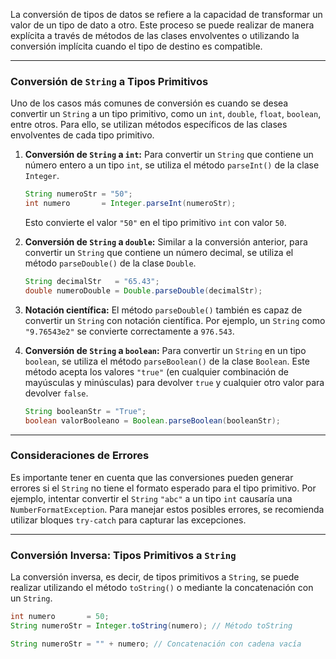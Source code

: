 
La conversión de tipos de datos se refiere a la capacidad de transformar un valor de un tipo de dato a otro. Este proceso se puede realizar de manera explícita a través de métodos de las clases envolventes o utilizando la conversión implícita cuando el tipo de destino es compatible. 

---
### Conversión de `String` a Tipos Primitivos
Uno de los casos más comunes de conversión es cuando se desea convertir un `String` a un tipo primitivo, como un `int`, `double`, `float`, `boolean`, entre otros. Para ello, se utilizan métodos específicos de las clases envolventes de cada tipo primitivo.

1. **Conversión de `String` a `int`:** Para convertir un `String` que contiene un número entero a un tipo `int`, se utiliza el método `parseInt()` de la clase `Integer`. 

    ```java
    String numeroStr = "50";
    int numero       = Integer.parseInt(numeroStr);
    ```

    Esto convierte el valor `"50"` en el tipo primitivo `int` con valor `50`.

2. **Conversión de `String` a `double`:** Similar a la conversión anterior, para convertir un `String` que contiene un número decimal, se utiliza el método `parseDouble()` de la clase `Double`. 

    ```java
    String decimalStr   = "65.43";
    double numeroDouble = Double.parseDouble(decimalStr);
    ```

3. **Notación científica:** El método `parseDouble()` también es capaz de convertir un `String` con notación científica. Por ejemplo, un `String` como `"9.76543e2"` se convierte correctamente a `976.543`.

4. **Conversión de `String` a `boolean`:** Para convertir un `String` en un tipo `boolean`, se utiliza el método `parseBoolean()` de la clase `Boolean`. Este método acepta los valores `"true"` (en cualquier combinación de mayúsculas y minúsculas) para devolver `true` y cualquier otro valor para devolver `false`.

    ```java
    String booleanStr = "True";
    boolean valorBooleano = Boolean.parseBoolean(booleanStr);
    ```    

---
### Consideraciones de Errores
Es importante tener en cuenta que las conversiones pueden generar errores si el `String` no tiene el formato esperado para el tipo primitivo. Por ejemplo, intentar convertir el `String` `"abc"` a un tipo `int` causaría una `NumberFormatException`. Para manejar estos posibles errores, se recomienda utilizar bloques `try-catch` para capturar las excepciones.

---
### Conversión Inversa: Tipos Primitivos a `String`
La conversión inversa, es decir, de tipos primitivos a `String`, se puede realizar utilizando el método `toString()` o mediante la concatenación con un `String`. 

```java
int numero       = 50;
String numeroStr = Integer.toString(numero); // Método toString
```

```java
String numeroStr = "" + numero; // Concatenación con cadena vacía
```
